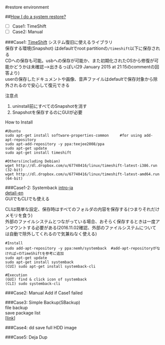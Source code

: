 #restore environment

##[How I do a system restore?](http://askubuntu.com/questions/56095/how-i-do-a-system-restore)  
- [ ] Case1: TimeShift  
- [ ] Case2: Manual  

###Case1: [TimeShift](http://www.teejeetech.in/p/timeshift.html)
システム復旧に使えるライブラリ  
保存する環境(Snapshot) はdefaultでroot partitionの`/timeshift`以下に保存される  
CDへの保存も可能。usbへの保存が可能か、また初期化されたOSから修復が可能かどうかは未確認-->出きるっぽい(29 January 2015 at 21:15のcommentの回答より)  
userの保存したドキュメントや画像、音声ファイルはdefaultで保存対象から除外されるので安心して復元できる  

注意点  
1. uninstall前にすべてのSnapshotを消す  
2. Snapshotを保存するのにGUIが必要

How to Install  
```  
#Ubuntu  
sudo apt-get install software-properties-common     #for using add-apt-repository  
sudo apt-add-repository -y ppa:teejee2008/ppa
sudo apt-get update  
sudo apt-get install timeshift  
```  
```
#Others(including Debian)
wget http://dl.dropbox.com/u/67740416/linux/timeshift-latest-i386.run (32-bit)
wget http://dl.dropbox.com/u/67740416/linux/timeshift-latest-amd64.run (64-bit)
``` 

###Case1-2: Systemback
[intro-ja](http://gihyo.jp/admin/serial/01/ubuntu-recipe/0402)  
[detail-en](https://www.ostechnix.com/systemback-restore-ubuntu-desktop-and-server-to-previous-state/)  
GUIでもCLIでも使える  

CLIは簡単な設定、保存時はすべてのフォルダの内容を保存する(つまりそれだけメモリを食う)  
外部のファイルシステムとつながっている場合、おそらく保存するときは一度アンマウントする必要がある(2016.11.02確認、外部のファイルシステムについては自動で除外してくれるので気兼ねなく使える)  
```
#Install
sudo add-apt-repository -y ppa:nemh/systemback  #add-apt-repositoryがなければ↑のTimeShiftを参考に追加  
sudo apt-get update  
sudo apt-get install systemback  
(CUI) sudo apt-get install systemback-cli  
```
```
#Execution  
(GUI) find & click icon of systemback  
(CLI) sudo systemback-cli
```
###Case2: Manual
Add if Case1 failed  

###Case3: Simple Backup(SBackup)  
file backup  
save package list    
[[link](http://gihyo.jp/admin/serial/01/ubuntu-recipe/0004?page=3)]  

###Case4: dd
save full HDD image  

###Case5: Deja Dup


